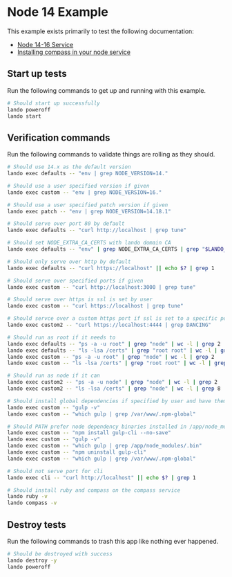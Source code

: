 # Node 14 Example

This example exists primarily to test the following documentation:

* [Node 14-16 Service](https://docs.devwithlando.io/tutorials/node.html)
* [Installing compass in your node service](https://docs.lando.dev/guides/using-compass-on-a-lando-node-service.html)

## Start up tests

Run the following commands to get up and running with this example.

```bash
# Should start up successfully
lando poweroff
lando start
```

## Verification commands

Run the following commands to validate things are rolling as they should.

```bash
# Should use 14.x as the default version
lando exec defaults -- "env | grep NODE_VERSION=14."

# Should use a user specified version if given
lando exec custom -- "env | grep NODE_VERSION=16."

# Should use a user specified patch version if given
lando exec patch -- "env | grep NODE_VERSION=14.18.1"

# Should serve over port 80 by default
lando exec defaults -- "curl http://localhost | grep tune"

# Should set NODE_EXTRA_CA_CERTS with lando domain CA
lando exec defaults -- "env" | grep NODE_EXTRA_CA_CERTS | grep "$LANDO_CA_CERT"

# Should only serve over http by default
lando exec defaults -- "curl https://localhost" || echo $? | grep 1

# Should serve over specified ports if given
lando exec custom -- "curl http://localhost:3000 | grep tune"

# Should serve over https is ssl is set by user
lando exec custom -- "curl https://localhost | grep tune"

# Should servce over a custom https port if ssl is set to a specific port
lando exec custom2 -- "curl https://localhost:4444 | grep DANCING"

# Should run as root if it needs to
lando exec defaults -- "ps -a -u root" | grep "node" | wc -l | grep 2
lando exec defaults -- "ls -lsa /certs" | grep "root root" | wc -l | grep 10
lando exec custom -- "ps -a -u root" | grep "node" | wc -l | grep 2
lando exec custom -- "ls -lsa /certs" | grep "root root" | wc -l | grep 10

# Should run as node if it can
lando exec custom2 -- "ps -a -u node" | grep "node" | wc -l | grep 2
lando exec custom2 -- "ls -lsa /certs" | grep "node" | wc -l | grep 8

# Should install global dependencies if specified by user and have them available in PATH
lando exec custom -- "gulp -v"
lando exec custom -- "which gulp | grep /var/www/.npm-global"

# Should PATH prefer node dependency binaries installed in /app/node_modules over global ones
lando exec custom -- "npm install gulp-cli --no-save"
lando exec custom -- "gulp -v"
lando exec custom -- "which gulp | grep /app/node_modules/.bin"
lando exec custom -- "npm uninstall gulp-cli"
lando exec custom -- "which gulp | grep /var/www/.npm-global"

# Should not serve port for cli
lando exec cli -- "curl http://localhost" || echo $? | grep 1

# Should install ruby and compass on the compass service
lando ruby -v
lando compass -v
```

## Destroy tests

Run the following commands to trash this app like nothing ever happened.

```bash
# Should be destroyed with success
lando destroy -y
lando poweroff
```
